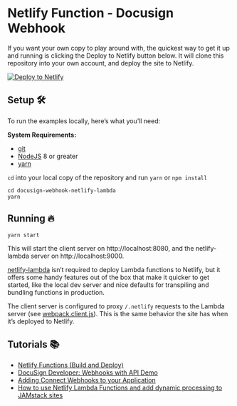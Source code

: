# Netlify Function - Docusign Webhook

If you want your own copy to play around with, the quickest way to get it up
and running is clicking the Deploy to Netlify button below. It will clone
this repository into your own account, and deploy the site to Netlify.

<!-- Markdown snippet -->
[![Deploy to Netlify](https://www.netlify.com/img/deploy/button.svg)](https://app.netlify.com/start/deploy?repository=https://github.com/shankariyerr/docusign-webhook-handler-netlify)

## Setup 🛠

To run the examples locally, here’s what you’ll need:

**System Requirements:**

* [git](https://git-scm.com)
* [NodeJS](nodejs.org) 8 or greater
* [yarn](yarnpkg.com)

`cd` into your local copy of the repository and run `yarn` or `npm install`

```
cd docusign-webhook-netlify-lambda
yarn
```

## Running 🔥

```
yarn start
```

This will start the client server on http://localhost:8080, and the netlify-lambda server on http://localhost:9000.

[netlify-lambda](https://github.com/netlify/netlify-lambda) isn’t required to deploy Lambda functions to Netlify, but it offers some handy features out of the box that make it quicker to get started, like the local dev server and nice defaults for transpiling and bundling functions in production.

The client server is configured to proxy `/.netlify` requests to the Lambda server (see [webpack.client.js](webpack.client.js)). This is the same behavior the site has when it’s deployed to Netlify.

## Tutorials 📚

- [Netlify Functions (Build and Deploy)](https://www.youtube.com/watch?v=_1qXQM3Mt4Q)
- [DocuSign Developer: Webhooks with API Demo](https://www.youtube.com/watch?v=wTDorhnAjbM)
- [Adding Connect Webhooks to your Application](https://www.docusign.com/blog/dsdev-adding-webhooks-application/)
- [How to use Netlify Lambda Functions and add dynamic processing to JAMstack sites](https://flaviocopes.com/netlify-functions/)
